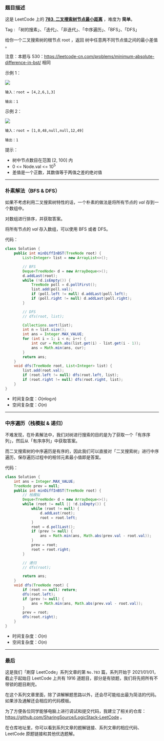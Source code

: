 ### 题目描述

这是 LeetCode 上的 **[783. 二叉搜索树节点最小距离](https://leetcode-cn.com/problems/minimum-distance-between-bst-nodes/solution/gong-shui-san-xie-yi-ti-san-jie-shu-de-s-7r17/)** ，难度为 **简单**。

Tag : 「树的搜素」、「迭代」、「非迭代」、「中序遍历」、「BFS」、「DFS」




给你一个二叉搜索树的根节点 root ，返回 树中任意两不同节点值之间的最小差值 。

注意：本题与 530：https://leetcode-cn.com/problems/minimum-absolute-difference-in-bst/ 相同

示例 1：

![](https://assets.leetcode.com/uploads/2021/02/05/bst1.jpg)

```
输入：root = [4,2,6,1,3]

输出：1
```
示例 2：

![](https://assets.leetcode.com/uploads/2021/02/05/bst2.jpg)

```
输入：root = [1,0,48,null,null,12,49]

输出：1
```

提示：
* 树中节点数目在范围 [2, 100] 内
* 0 <= Node.val <= $10^5$
* 差值是一个正数，其数值等于两值之差的绝对值

---

### 朴素解法（BFS & DFS）

如果不考虑利用二叉搜索树特性的话，一个朴素的做法是将所有节点的 $val$ 存到一个数组中。

对数组进行排序，并获取答案。

将所有节点的 $val$ 存入数组，可以使用 BFS 或者 DFS。

代码：
```java []
class Solution {
    public int minDiffInBST(TreeNode root) {
        List<Integer> list = new ArrayList<>();

        // BFS
        Deque<TreeNode> d = new ArrayDeque<>();
        d.addLast(root);
        while (!d.isEmpty()) {
            TreeNode poll = d.pollFirst();
            list.add(poll.val);
            if (poll.left != null) d.addLast(poll.left);
            if (poll.right != null) d.addLast(poll.right);
        }

        // DFS
        // dfs(root, list);

        Collections.sort(list);
        int n = list.size();
        int ans = Integer.MAX_VALUE;
        for (int i = 1; i < n; i++) {
            int cur = Math.abs(list.get(i) - list.get(i - 1));
            ans = Math.min(ans, cur);
        }
        return ans;
    }
    void dfs(TreeNode root, List<Integer> list) {
        list.add(root.val);
        if (root.left != null) dfs(root.left, list);
        if (root.right != null) dfs(root.right, list);
    }
}
```
* 时间复杂度：$O(n\log{n})$
* 空间复杂度：$O(n)$

***

### 中序遍历（栈模拟 & 递归）

不难发现，在朴素解法中，我们对树进行搜索的目的是为了获取一个「有序序列」，然后从「有序序列」中获取答案。

而二叉搜索树的中序遍历是有序的，因此我们可以直接对「二叉搜索树」进行中序遍历，保存遍历过程中的相邻元素最小值即是答案。

代码：
```java []
class Solution {
    int ans = Integer.MAX_VALUE;
    TreeNode prev = null;
    public int minDiffInBST(TreeNode root) {
        // 栈模拟
        Deque<TreeNode> d = new ArrayDeque<>();
        while (root != null || !d.isEmpty()) {
            while (root != null) {
                d.addLast(root);
                root = root.left;
            }
            root = d.pollLast();
            if (prev != null) {
                ans = Math.min(ans, Math.abs(prev.val - root.val));
            }
            prev = root;
            root = root.right;
        }

        // 递归
        // dfs(root);

        return ans;
    }
    void dfs(TreeNode root) {
        if (root == null) return;
        dfs(root.left);
        if (prev != null) {
            ans = Math.min(ans, Math.abs(prev.val - root.val));
        } 
        prev = root;
        dfs(root.right);
    }
}
```
* 时间复杂度：$O(n)$
* 空间复杂度：$O(n)$

---

### 最后

这是我们「刷穿 LeetCode」系列文章的第 `No.783` 篇，系列开始于 2021/01/01，截止于起始日 LeetCode 上共有 1916 道题目，部分是有锁题，我们将先把所有不带锁的题目刷完。

在这个系列文章里面，除了讲解解题思路以外，还会尽可能给出最为简洁的代码。如果涉及通解还会相应的代码模板。

为了方便各位同学能够电脑上进行调试和提交代码，我建立了相关的仓库：https://github.com/SharingSource/LogicStack-LeetCode 。

在仓库地址里，你可以看到系列文章的题解链接、系列文章的相应代码、LeetCode 原题链接和其他优选题解。

